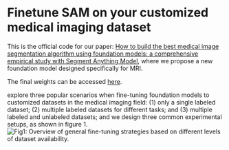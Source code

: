 # Finetune SAM on your customized medical imaging dataset

This is the official code for our paper: [How to build the best medical image segmentation algorithm using foundation models: a comprehensive empirical study with Segment Anything Model](https://arxiv.org/abs/2404.09957), where we propose a new foundation model designed specifically for MRI.

The final weights can be accessed [here](https://drive.google.com/file/d/1nPkTI3H0vsujlzwY8jxjKwAbOCTJv4yW/view?usp=sharing).

explore three popular scenarios when fine-tuning foundation models to customized datasets in the medical imaging field: (1) only a single labeled dataset; (2) multiple labeled datasets for different tasks; and (3) multiple labeled and unlabeled datasets; and we design three common experimental setups, as shown in figure 1.
![Fig1: Overview of general fine-tuning strategies based on different levels of dataset availability.](https://github.com/mazurowski-lab/finetune-SAM/blob/main/finetune_strategy_v9.png)
